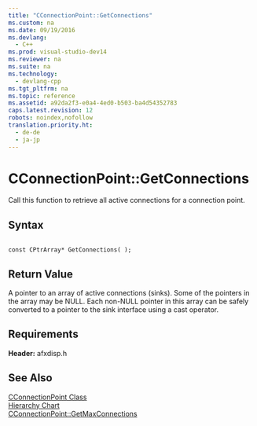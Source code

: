 ```yaml
---
title: "CConnectionPoint::GetConnections"
ms.custom: na
ms.date: 09/19/2016
ms.devlang: 
  - C++
ms.prod: visual-studio-dev14
ms.reviewer: na
ms.suite: na
ms.technology: 
  - devlang-cpp
ms.tgt_pltfrm: na
ms.topic: reference
ms.assetid: a92da2f3-e0a4-4ed0-b503-ba4d54352783
caps.latest.revision: 12
robots: noindex,nofollow
translation.priority.ht: 
  - de-de
  - ja-jp
---
```

# CConnectionPoint::GetConnections
Call this function to retrieve all active connections for a connection point.  
  
## Syntax  
  
```  
  
const CPtrArray* GetConnections( );  
```  
  
## Return Value  
 A pointer to an array of active connections (sinks). Some of the pointers in the array may be NULL. Each non-NULL pointer in this array can be safely converted to a pointer to the sink interface using a cast operator.  
  
## Requirements  
 **Header:** afxdisp.h  
  
## See Also  
 [CConnectionPoint Class](../vs140/CConnectionPoint-Class.md)   
 [Hierarchy Chart](../vs140/Hierarchy-Chart.md)   
 [CConnectionPoint::GetMaxConnections](../vs140/CConnectionPoint--GetMaxConnections.md)